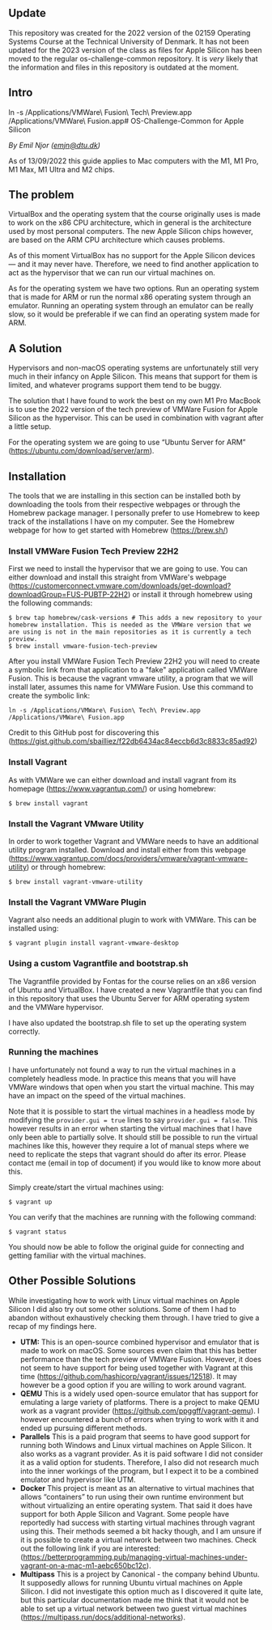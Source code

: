 ## Update
This repository was created for the 2022 version of the 02159 Operating Systems Course at the Technical University of Denmark. It has not been updated for the 2023 version of the class as files for Apple Silicon has been moved to the regular os-challenge-common repository. It is *very* likely that the information and files in this repository is outdated at the moment.

## Intro
ln -s /Applications/VMWare\ Fusion\ Tech\ Preview.app /Applications/VMWare\ Fusion.app# OS-Challenge-Common for Apple Silicon

*By Emil Njor (emjn@dtu.dk)*

As of 13/09/2022 this guide applies to Mac computers with the M1, M1 Pro, M1 Max, M1 Ultra and M2 chips.

## The problem

VirtualBox and the operating system that the course originally uses is made to work on the x86 CPU architecture, which in general is the architecture used by most personal computers. The new Apple Silicon chips however, are based on the ARM CPU architecture which causes problems.

As of this moment VirtualBox has no support for the Apple Silicon devices — and it may never have. Therefore, we need to find another application to act as the hypervisor that we can run our virtual machines on.

As for the operating system we have two options. Run an operating system that is made for ARM or run the normal x86 operating system through an emulator. Running an operating system through an emulator can be really slow, so it would be preferable if we can find an operating system made for ARM. 

## A Solution

Hypervisors and non-macOS operating systems are unfortunately still very much in their infancy on Apple Silicon. This means that support for them is limited, and whatever programs support them tend to be buggy.

The solution that I have found to work the best on my own M1 Pro MacBook is to use the 2022 version of the tech preview of VMWare Fusion for Apple Silicon as the hypervisor. This can be used in combination with vagrant after a little setup.

For the operating system we are going to use “Ubuntu Server for ARM” (https://ubuntu.com/download/server/arm).

## Installation

The tools that we are installing in this section can be installed both by downloading the tools from their respective webpages or through the Homebrew package manager. I personally prefer to use Homebrew to keep track of the installations I have on my computer. See the Homebrew webpage for how to get started with Homebrew (https://brew.sh/)

### Install VMWare Fusion Tech Preview 22H2

First we need to install the hypervisor that we are going to use. You can either download and install this straight from VMWare's webpage (https://customerconnect.vmware.com/downloads/get-download?downloadGroup=FUS-PUBTP-22H2) or install it through homebrew using the following commands:
```
$ brew tap homebrew/cask-versions # This adds a new repository to your homebrew installation. This is needed as the VMWare version that we are using is not in the main repositories as it is currently a tech preview.
$ brew install vmware-fusion-tech-preview
```

After you install VMWare Fusion Tech Preview 22H2 you will need to create a symbolic link from that application to a "fake" application called VMWare Fusion. This is because the vagrant vmware utility, a program that we will install later, assumes this name for VMWare Fusion. Use this command to create the symbolic link:
```
ln -s /Applications/VMWare\ Fusion\ Tech\ Preview.app /Applications/VMWare\ Fusion.app
```
Credit to this GitHub post for discovering this (https://gist.github.com/sbailliez/f22db6434ac84eccb6d3c8833c85ad92)

### Install Vagrant

As with VMWare we can either download and install vagrant from its homepage (https://www.vagrantup.com/) or using homebrew:
```
$ brew install vagrant
```

### Install the Vagrant VMware Utility

In order to work together Vagrant and VMWare needs to have an additional utility program installed. Download and install either from this webpage (https://www.vagrantup.com/docs/providers/vmware/vagrant-vmware-utility) or through homebrew:
```
$ brew install vagrant-vmware-utility
```

### Install the Vagrant VMWare Plugin

Vagrant also needs an additional plugin to work with VMWare. This can be installed using:
```
$ vagrant plugin install vagrant-vmware-desktop
```

### Using a custom Vagrantfile and bootstrap.sh

The Vagrantfile provided by Fontas for the course relies on an x86 version of Ubuntu and VirtualBox. I have created a new Vagrantfile that you can find in this repository that uses the Ubuntu Server for ARM operating system and the VMWare hypervisor.

I have also updated the bootstrap.sh file to set up the operating system correctly.

### Running the machines

I have unfortunately not found a way to run the virtual machines in a completely headless mode. In practice this means that you will have VMWare windows that open when you start the virtual machine. This may have an impact on the speed of the virtual machines. 

Note that it is possible to start the virtual machines in a headless mode by modifying the ``provider.gui = true`` lines to say ``provider.gui = false``. This however results in an error when starting the virtual machines that I have only been able to partially solve. It should still be possible to run the virtual machines like this, however they require a lot of manual steps where we need to replicate the steps that vagrant should do after its error. Please contact me (email in top of document) if you would like to know more about this.

Simply create/start the virtual machines using:
```
$ vagrant up
```

You can verify that the machines are running with the following command:
```
$ vagrant status
```

You should now be able to follow the original guide for connecting and getting familiar with the virtual machines.


## Other Possible Solutions

While investigating how to work with Linux virtual machines on Apple Silicon I did also try out some other solutions. Some of them I had to abandon without exhaustively checking them through. I have tried to give a recap of my findings here.

* **UTM:** This is an open-source combined hypervisor and emulator that is made to work on macOS. Some sources even claim that this has better performance than the tech preview of VMWare Fusion. However, it does not seem to have support for being used together with Vagrant at this time (https://github.com/hashicorp/vagrant/issues/12518). It may however be a good option if you are willing to work around vagrant.
* **QEMU** This is a widely used open-source emulator that has support for emulating a large variety of platforms. There is a project to make QEMU work as a vagrant provider (https://github.com/ppggff/vagrant-qemu). I however encountered a bunch of errors when trying to work with it and ended up pursuing different methods.
* **Parallels** This is a paid program that seems to have good support for running both Windows and Linux virtual machines on Apple Silicon. It also works as a vagrant provider. As it is paid software I did not consider it as a valid option for students. Therefore, I also did not research much into the inner workings of the program, but I expect it to be a combined emulator and hypervisor like UTM.
* **Docker** This project is meant as an alternative to virtual machines that allows “containers” to run using their own runtime environment but without virtualizing an entire operating system. That said it does have support for both Apple Silicon and Vagrant. Some people have reportedly had success with starting virtual machines through vagrant using this. Their methods seemed a bit hacky though, and I am unsure if it is possible to create a virtual network between two machines. Check out the following link if you are interested: (https://betterprogramming.pub/managing-virtual-machines-under-vagrant-on-a-mac-m1-aebc650bc12c).
* **Multipass** This is a project by Canonical - the company behind Ubuntu. It supposedly allows for running Ubuntu virtual machines on Apple Silicon. I did not investigate this option much as I discovered it quite late, but this particular documentation made me think that it would not be able to set up a virtual network between two guest virtual machines (https://multipass.run/docs/additional-networks).
